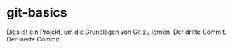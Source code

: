 # git-basics
Dies ist ein Projekt, um die Grundlagen von Git zu lernen.
Der dritte Commit.
Der vierte Commit..
